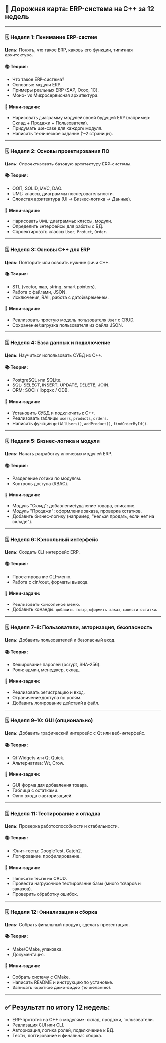 ## 🚀 **Дорожная карта: ERP-система на C++ за 12 недель**

---

### 🗓️ **Неделя 1: Понимание ERP-систем**

**Цель:** Понять, что такое ERP, каковы его функции, типичная архитектура.

#### 📚 Теория:

* Что такое ERP-система?
* Основные модули ERP.
* Примеры реальных ERP (SAP, Odoo, 1С).
* Моно- vs Микросервисная архитектура.

#### 🧩 Мини-задачи:

* Нарисовать диаграмму модулей своей будущей ERP (например: Склад + Продажи + Пользователи).
* Придумать use-case для каждого модуля.
* Написать техническое задание (1–2 страницы).

---

### 🗓️ **Неделя 2: Основы проектирования ПО**

**Цель:** Спроектировать базовую архитектуру ERP-системы.

#### 📚 Теория:

* ООП, SOLID, MVC, DAO.
* UML: классы, диаграммы последовательности.
* Слоистая архитектура (UI → Бизнес-логика → Данные).

#### 🧩 Мини-задачи:

* Нарисовать UML-диаграммы: классы, модули.
* Определить интерфейсы для работы с БД.
* Спроектировать классы `User`, `Product`, `Order`.

---

### 🗓️ **Неделя 3: Основы C++ для ERP**

**Цель:** Повторить или освоить нужные фичи C++.

#### 📚 Теория:

* STL (vector, map, string, smart pointers).
* Работа с файлами, JSON.
* Исключения, RAII, работа с датой/временем.

#### 🧩 Мини-задачи:

* Реализовать простую модель пользователя `User` с CRUD.
* Сохранение/загрузка пользователя из файла JSON.

---

### 🗓️ **Неделя 4: База данных и подключение**

**Цель:** Научиться использовать СУБД из C++.

#### 📚 Теория:

* PostgreSQL или SQLite.
* SQL: SELECT, INSERT, UPDATE, DELETE, JOIN.
* ORM: SOCI / libpqxx / ODB.

#### 🧩 Мини-задачи:

* Установить СУБД и подключить к C++.
* Реализовать таблицы `users`, `products`, `orders`.
* Написать функции `getAllUsers()`, `addProduct()`, `findOrderById()`.

---

### 🗓️ **Неделя 5: Бизнес-логика и модули**

**Цель:** Начать разработку ключевых модулей ERP.

#### 📚 Теория:

* Разделение логики по модулям.
* Контроль доступа (RBAC).

#### 🧩 Мини-задачи:

* Модуль "Склад": добавление/удаление товара, списание.
* Модуль "Продажи": оформление заказа, проверка остатков.
* Добавить бизнес-логику (например, "нельзя продать, если нет на складе").

---

### 🗓️ **Неделя 6: Консольный интерфейс**

**Цель:** Создать CLI-интерфейс ERP.

#### 📚 Теория:

* Проектирование CLI-меню.
* Работа с cin/cout, форматы вывода.

#### 🧩 Мини-задачи:

* Реализовать консольное меню.
* Добавить команды: `добавить товар`, `оформить заказ`, `вывести остатки`.

---

### 🗓️ **Неделя 7–8: Пользователи, авторизация, безопасность**

**Цель:** Добавить пользователей и безопасный вход.

#### 📚 Теория:

* Хеширование паролей (bcrypt, SHA-256).
* Роли: админ, менеджер, склад.

#### 🧩 Мини-задачи:

* Реализовать регистрацию и вход.
* Ограничение доступа по ролям.
* Добавить логирование действий в файл.

---

### 🗓️ **Неделя 9–10: GUI (опционально)**

**Цель:** Добавить графический интерфейс с Qt или веб-интерфейс.

#### 📚 Теория:

* Qt Widgets или Qt Quick.
* Альтернатива: Wt, Crow.

#### 🧩 Мини-задачи:

* GUI-форма для добавления товара.
* Таблица с остатками.
* Окно входа с авторизацией.

---

### 🗓️ **Неделя 11: Тестирование и отладка**

**Цель:** Проверка работоспособности и стабильности.

#### 📚 Теория:

* Юнит-тесты: GoogleTest, Catch2.
* Логирование, профилирование.

#### 🧩 Мини-задачи:

* Написать тесты на CRUD.
* Провести нагрузочное тестирование базы (много товаров и заказов).
* Проверить обработку ошибок.

---

### 🗓️ **Неделя 12: Финализация и сборка**

**Цель:** Собрать финальный продукт, сделать презентацию.

#### 📚 Теория:

* Make/CMake, упаковка.
* Документация.

#### 🧩 Мини-задачи:

* Собрать систему с CMake.
* Написать README и инструкцию по установке.
* Записать короткое демо-видео (по желанию).

---

## ✅ **Результат по итогу 12 недель:**

* ERP-прототип на C++ с модулями: склад, продажи, пользователи.
* Реализация GUI или CLI.
* Авторизация, логика ролей, подключение к БД.
* Тесты, логгирование и финальная сборка.
